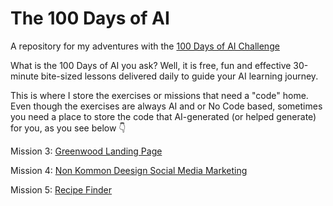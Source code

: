 # The 100 Days of AI

A repository for my adventures with the [100 Days of AI Challenge](https://www.100daysai.com/)

What is the 100 Days of AI you ask? Well, it is free, fun and effective 30-minute bite-sized lessons delivered daily to guide your AI learning journey.

This is where I store the exercises or missions that need a "code" home. Even though the exercises are always AI and or No Code based, sometimes you need a place to store the code that AI-generated (or helped generate) for you, as you see below 👇

Mission 3: [Greenwood Landing Page](https://thebimsider.github.io/100DoAI/Greenwood/)  

Mission 4: [Non Kommon Deesign Social Media Marketing](https://thebimsider.github.io/100DoAI/NKD/) 

Mission 5: [Recipe Finder](https://thebimsider.github.io/100DoAI/WITF/) 

